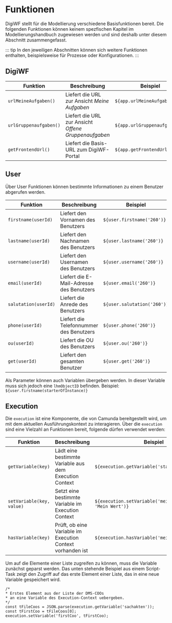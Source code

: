 # Funktionen

DigiWF stellt für die Modellierung verschiedene Basisfunktionen bereit. Die folgenden Funktionen können keinem
spezfischen Kapitel im Modellierungshandbuch zugewiesen werden und sind deshalb unter diesem Abschnitt zusammengefasst.

::: tip
In den jeweiligen Abschnitten können sich weitere Funktionen enthalten, beispielsweise für Prozesse oder
Konfigurationen.
:::

## DigiWF

| Funktion               | Beschreibung                                         | Beispiel                      |
|------------------------|------------------------------------------------------|-------------------------------|
| `urlMeineAufgaben()`   | Liefert die URL zur Ansicht *Meine Aufgaben*         | `${app.urlMeineAufgaben()}`   |
| `urlGruppenaufgaben()` | Liefert die URL zur Ansicht *Offene Gruppenaufgaben* | `${app.urlGruppenaufgaben()}` |
| `getFrontendUrl()`     | Liefert die Basis-URL zum DigiWF-Portal              | `${app.getFrontendUrl()}`     |

## User

Über User Funktionen können bestimmte Informationen zu einem Benutzer abgerufen werden.

| Funktion              | Beschreibung                             | Beispiel                     |
|-----------------------|------------------------------------------|------------------------------|
| `firstname(userId)`   | Liefert den Vornamen des Benutzers       | `${user.firstname('260')}`   |
| `lastname(userId)`    | Liefert den Nachnamen des Benutzers      | `${user.lastname('260')}`    |
| `username(userId)`    | Liefert den Usernamen des Benutzers      | `${user.username('260')}`    |
| `email(userId)`       | Liefert die E-Mail-Adresse des Benutzers | `${user.email('260')}`       |
| `salutation(userId)`  | Liefert die Anrede des Benutzers         | `${user.salutation('260')}`  |
| `phone(userId)`       | Liefert die Telefonnummer des Benutzers  | `${user.phone('260')}`       |
| `ou(userId)`          | Liefert die OU des Benutzers             | `${user.ou('260')}`          |
| `get(userId)`         | Liefert den gesamten Benutzer            | `${user.get('260')}`         |

Als Parameter können auch Variablen übergeben werden. In dieser Variable muss sich jedoch eine `lhmObjectID` befinden.
Beispiel: `${user.firstname(starterOfInstance)}`

## Execution

Die `execution` ist eine Komponente, die von Camunda bereitgestellt wird, um mit dem aktuellen Ausführungskontext zu
interagieren. Über die `execution` sind eine Vielzahl an Funktionen bereit, folgende dürfen verwendet werden:

| Funktion                  | Beschreibung                                               | Beispiel                                                 |
|---------------------------|------------------------------------------------------------|----------------------------------------------------------|
| `getVariable(key)`        | Lädt eine bestimmte Variable aus dem Execution Context     | `${execution.getVariable('starterOfInstance')}`          |
| `setVariable(key, value)` | Setzt eine bestimmte Variable im Execution Context         | `${execution.setVariable('meineVariable', 'Mein Wert')}` |
| `hasVariable(key)`        | Prüft, ob eine Variable im Execution Context vorhanden ist | `${execution.hasVariable('meineVariable')}`              |

Um auf die Elemente einer Liste zugreifen zu können, muss die Variable zunächst geparst werden. Das unten stehende Beispiel aus einem Script-Task zeigt den Zugriff auf das erste Element einer Liste, das in eine neue Variable gespeichert wird.
```
/*
* Erstes Element aus der Liste der DMS-COOs
* an eine Variable des Execution-Context uebergeben.
*/
const tFileCoos = JSON.parse(execution.getVariable('sachakten'));
const tFirstCoo = tFileCoos[0];
execution.setVariable('firstCoo', tFirstCoo);
```
